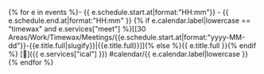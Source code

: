 {% for e in events %}- {{ e.schedule.start.at|format:"HH:mm"}} - {{ e.schedule.end.at|format:"HH:mm" }} {% if e.calendar.label|lowercase == "timewax" and e.services["meet"] %}[[30 Areas/Work/Timewax/Meetings/{{e.schedule.start.at|format:"yyyy-MM-dd"}}-{{e.title.full|slugify}}|{{e.title.full}}]]{% else %}{{ e.title.full }}{% endif %} [📅]({{ e.services["ical"] }}) #calendar/{{ e.calendar.label|lowercase }}
{% endfor %}
